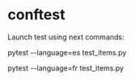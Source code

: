 # conftest

Launch test using next commands:

pytest --language=es test_items.py

pytest --language=fr test_items.py
